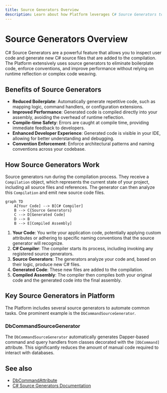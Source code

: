 ```yaml
---
title: Source Generators Overview
description: Learn about how Platform leverages C# Source Generators to reduce boilerplate code and improve developer productivity.
---
```


# Source Generators Overview

C# Source Generators are a powerful feature that allows you to inspect user code and generate new C# source files that are added to the compilation. The Platform extensively uses source generators to eliminate boilerplate code, enforce conventions, and improve performance without relying on runtime reflection or complex code weaving.

## Benefits of Source Generators

*   **Reduced Boilerplate**: Automatically generate repetitive code, such as mapping logic, command handlers, or configuration extensions.
*   **Improved Performance**: Generated code is compiled directly into your assembly, avoiding the overhead of runtime reflection.
*   **Compile-time Safety**: Errors are caught at compile time, providing immediate feedback to developers.
*   **Enhanced Developer Experience**: Generated code is visible in your IDE, allowing for better understanding and debugging.
*   **Convention Enforcement**: Enforce architectural patterns and naming conventions across your codebase.

## How Source Generators Work

Source generators run during the compilation process. They receive a `Compilation` object, which represents the current state of your project, including all source files and references. The generator can then analyze this `Compilation` and emit new source code files.

```mermaid
graph TD
    A[Your Code] --> B[C# Compiler]
    B --> C{Source Generators}
    C --> D[Generated Code]
    D --> B
    B --> E[Compiled Assembly]
```

1.  **Your Code**: You write your application code, potentially applying custom attributes or adhering to specific naming conventions that the source generator will recognize.
2.  **C# Compiler**: The compiler starts its process, including invoking any registered source generators.
3.  **Source Generators**: The generators analyze your code and, based on their logic, produce new C# files.
4.  **Generated Code**: These new files are added to the compilation.
5.  **Compiled Assembly**: The compiler then compiles both your original code and the generated code into the final assembly.

## Key Source Generators in Platform

The Platform includes several source generators to automate common tasks. One prominent example is the `DbCommandSourceGenerator`.

### DbCommandSourceGenerator

The `DbCommandSourceGenerator` automatically generates Dapper-based command and query handlers from classes decorated with the `[DbCommand]` attribute. This significantly reduces the amount of manual code required to interact with databases.

## See also

*   [DbCommandAttribute](../database/dbcommand-attribute.md)
*   [C# Source Generators Documentation](https://learn.microsoft.com/en-us/dotnet/csharp/roslyn-sdk/source-generators-overview)
